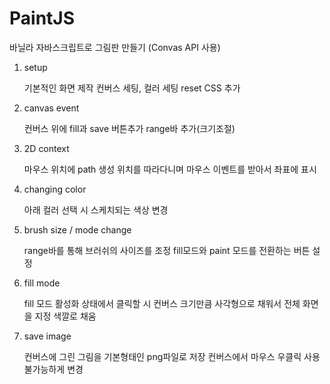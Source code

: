 # PaintJS

바닐라 자바스크립트로 그림판 만들기
(Convas API 사용)

1. setup

    기본적인 화면 제작
    컨버스 세팅, 컬러 세팅
    reset CSS 추가

2. canvas event

    컨버스 위에 fill과 save 버튼추가
    range바 추가(크기조절)

3. 2D context

    마우스 위치에 path 생성
    위치를 따라다니며 마우스 이벤트를 받아서 좌표에 표시

4. changing color

    아래 컬러 선택 시 스케치되는 색상 변경

5. brush size / mode change

    range바를 통해 브러쉬의 사이즈를 조정
    fill모드와 paint 모드를 전환하는 버튼 설정

6. fill mode

    fill 모드 활성화 상태에서 클릭할 시 컨버스 크기만큼
    사각형으로 채워서 전체 화면을 지정 색깔로 채움

7. save image

    컨버스에 그린 그림을 기본형태인 png파일로 저장
    컨버스에서 마우스 우클릭 사용 불가능하게 변경
